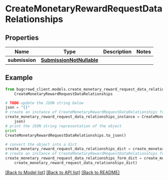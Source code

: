 # CreateMonetaryRewardRequestDataRelationships


## Properties

Name | Type | Description | Notes
------------ | ------------- | ------------- | -------------
**submission** | [**SubmissionNotNullable**](SubmissionNotNullable.md) |  | 

## Example

```python
from bugcrowd_client.models.create_monetary_reward_request_data_relationships import
    CreateMonetaryRewardRequestDataRelationships

# TODO update the JSON string below
json = "{}"
# create an instance of CreateMonetaryRewardRequestDataRelationships from a JSON string
create_monetary_reward_request_data_relationships_instance = CreateMonetaryRewardRequestDataRelationships.from_json(
    json)
# print the JSON string representation of the object
print
CreateMonetaryRewardRequestDataRelationships.to_json()

# convert the object into a dict
create_monetary_reward_request_data_relationships_dict = create_monetary_reward_request_data_relationships_instance.to_dict()
# create an instance of CreateMonetaryRewardRequestDataRelationships from a dict
create_monetary_reward_request_data_relationships_form_dict = create_monetary_reward_request_data_relationships.from_dict(
    create_monetary_reward_request_data_relationships_dict)
```
[[Back to Model list]](../README.md#documentation-for-models) [[Back to API list]](../README.md#documentation-for-api-endpoints) [[Back to README]](../README.md)


